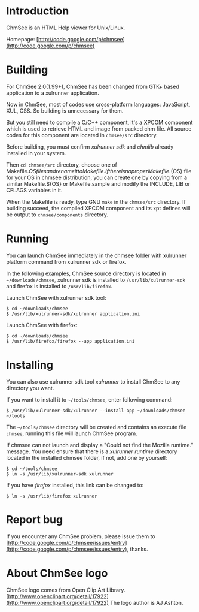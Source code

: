 Introduction
============

ChmSee is an HTML Help viewer for Unix/Linux.

Homepage: [http://code.google.com/p/chmsee](http://code.google.com/p/chmsee)

Building
========

For ChmSee 2.0(1.99+), ChmSee has been changed from GTK+ based
application to a xulrunner application.

Now in ChmSee, most of codes use cross-platform languages: JavaScript,
XUL, CSS. So building is unnecessary for them.

But you still need to compile a C/C++ component, it's a XPCOM
component which is used to retrieve HTML and image from packed chm
file. All source codes for this component are located in `chmsee/src`
directory.

Before building, you must confirm *xulrunner sdk* and *chmlib* already
installed in your system.

Then `cd chmsee/src` directory, choose one of Makefile.${OS} files and
rename it to Makefile. If there is no proper Makefile.${OS} file for
your OS in chmsee distribution, you can create one by copying from a
similar Makefile.${OS} or Makefile.sample and modify the INCLUDE, LIB
or CFLAGS variables in it.

When the Makefile is ready, type GNU `make` in the `chmsee/src`
directory. If building succeed, the compiled XPCOM component and its
xpt defines will be output to `chmsee/components` directory.

Running
=======

You can launch ChmSee immediately in the chmsee folder with xulrunner
platform command from xulrunner sdk or firefox.

In the following examples, ChmSee source directory is located in
`~/downloads/chmsee`, xulrunner sdk is installed to
`/usr/lib/xulrunner-sdk` and  firefox is installed to
`/usr/lib/firefox`.

Launch ChmSee with xulrunner sdk tool:

    $ cd ~/downloads/chmsee
    $ /usr/lib/xulrunner-sdk/xulrunner application.ini

Launch ChmSee with firefox:

    $ cd ~/downloads/chmsee
    $ /usr/lib/firefox/firefox --app application.ini

Installing
==========

You can also use xulrunner sdk tool *xulrunner* to install ChmSee
to any directory you want.

If you want to install it to `~/tools/chmsee`, enter following command:

    $ /usr/lib/xulrunner-sdk/xulrunner --install-app ~/downloads/chmsee ~/tools

The `~/tools/chmsee` directory will be created and contains an execute
file `chmsee`, running this file will launch ChmSee program.

If chmsee can not launch and display a "Could not find the Mozilla
runtime." message. You need ensure that there is a *xulrunner runtime*
directory located in the installed chmsee folder, if not, add one by
yourself:

    $ cd ~/tools/chmsee
    $ ln -s /usr/lib/xulrunner-sdk xulrunner

If you have *firefox* installed, this link can be changed to:

    $ ln -s /usr/lib/firefox xulrunner


Report bug
==========

If you encounter any ChmSee problem, please issue them to
[http://code.google.com/p/chmsee/issues/entry](http://code.google.com/p/chmsee/issues/entry),
thanks.

About ChmSee logo
=================

ChmSee logo comes from Open Clip Art Library.
[http://www.openclipart.org/detail/17922](http://www.openclipart.org/detail/17922)
The logo author is AJ Ashton.
